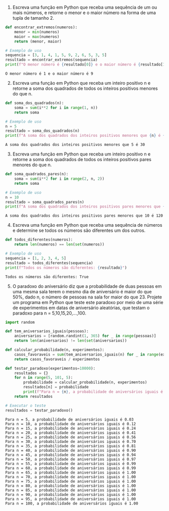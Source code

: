 1. Escreva uma função em Python que receba uma sequência de um ou mais números, e retorne o menor e o maior número na forma de uma tupla de tamanho 2.


```python
def encontrar_extremos(numeros):
    menor = min(numeros)
    maior = max(numeros)
    return (menor, maior)

# Exemplo de uso
sequencia = [3, 1, 4, 1, 5, 9, 2, 6, 5, 3, 5]
resultado = encontrar_extremos(sequencia)
print(f"O menor número é {resultado[0]} e o maior número é {resultado[1]}")

```

    O menor número é 1 e o maior número é 9
    

2. Escreva uma função em Python que receba um inteiro positivo n e retorne a soma dos quadrados de todos os inteiros positivos menores do que n.


```python
def soma_dos_quadrados(n):
    soma = sum(i**2 for i in range(1, n))
    return soma

# Exemplo de uso
n = 5
resultado = soma_dos_quadrados(n)
print(f"A soma dos quadrados dos inteiros positivos menores que {n} é {resultado}")

```

    A soma dos quadrados dos inteiros positivos menores que 5 é 30
    

3. Escreva uma função em Python que receba um inteiro positivo n e retorne a soma dos quadrados de todos os inteiros positivos pares menores do que n.


```python
def soma_quadrados_pares(n):
    soma = sum(i**2 for i in range(2, n, 2))
    return soma

# Exemplo de uso
n = 10
resultado = soma_quadrados_pares(n)
print(f"A soma dos quadrados dos inteiros positivos pares menores que {n} é {resultado}")

```

    A soma dos quadrados dos inteiros positivos pares menores que 10 é 120
    

4. Escreva uma função em Python que receba uma sequência de números e determine se todos os números são diferentes um dos outros.


```python
def todos_diferentes(numeros):
    return len(numeros) == len(set(numeros))

# Exemplo de uso
sequencia = [1, 2, 3, 4, 5]
resultado = todos_diferentes(sequencia)
print(f"Todos os números são diferentes: {resultado}")

```

    Todos os números são diferentes: True
    

5. O paradoxo do aniversário diz que a probabilidade de duas pessoas em uma mesma sala terem o mesmo dia de aniversário é maior do que 50%, dado n, o número de pessoas na sala for maior do que 23. Projete um programa em Python que teste este paradoxo por meio de uma série de experimentos em datas de aniversário aleatórias, que testam o paradoxo para n = 5,10,15,20,...,100.


```python
import random

def tem_aniversarios_iguais(pessoas):
    aniversarios = [random.randint(1, 365) for _ in range(pessoas)]
    return len(aniversarios) != len(set(aniversarios))

def calcular_probabilidade(n, experimentos):
    casos_favoraveis = sum(tem_aniversarios_iguais(n) for _ in range(experimentos))
    return casos_favoraveis / experimentos

def testar_paradoxo(experimentos=10000):
    resultados = {}
    for n in range(5, 101, 5):
        probabilidade = calcular_probabilidade(n, experimentos)
        resultados[n] = probabilidade
        print(f"Para n = {n}, a probabilidade de aniversários iguais é {probabilidade:.2f}")
    return resultados

# Executar o teste
resultados = testar_paradoxo()

```

    Para n = 5, a probabilidade de aniversários iguais é 0.03
    Para n = 10, a probabilidade de aniversários iguais é 0.12
    Para n = 15, a probabilidade de aniversários iguais é 0.24
    Para n = 20, a probabilidade de aniversários iguais é 0.41
    Para n = 25, a probabilidade de aniversários iguais é 0.56
    Para n = 30, a probabilidade de aniversários iguais é 0.70
    Para n = 35, a probabilidade de aniversários iguais é 0.81
    Para n = 40, a probabilidade de aniversários iguais é 0.90
    Para n = 45, a probabilidade de aniversários iguais é 0.94
    Para n = 50, a probabilidade de aniversários iguais é 0.97
    Para n = 55, a probabilidade de aniversários iguais é 0.99
    Para n = 60, a probabilidade de aniversários iguais é 0.99
    Para n = 65, a probabilidade de aniversários iguais é 1.00
    Para n = 70, a probabilidade de aniversários iguais é 1.00
    Para n = 75, a probabilidade de aniversários iguais é 1.00
    Para n = 80, a probabilidade de aniversários iguais é 1.00
    Para n = 85, a probabilidade de aniversários iguais é 1.00
    Para n = 90, a probabilidade de aniversários iguais é 1.00
    Para n = 95, a probabilidade de aniversários iguais é 1.00
    Para n = 100, a probabilidade de aniversários iguais é 1.00
    
